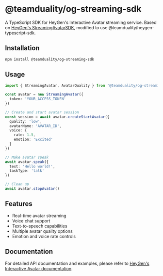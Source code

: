 # @teamduality/og-streaming-sdk

A TypeScript SDK for HeyGen's Interactive Avatar streaming service. Based on [HeyGen's StreamingAvatarSDK](https://github.com/HeyGen-Official/StreamingAvatarSDK), modified to use @teamduality/heygen-typescript-sdk.

## Installation

```bash
npm install @teamduality/og-streaming-sdk
```

## Usage

```typescript
import { StreamingAvatar, AvatarQuality } from '@teamduality/og-streaming-sdk'

const avatar = new StreamingAvatar({
  token: 'YOUR_ACCESS_TOKEN'
})

// Create and start avatar session
const session = await avatar.createStartAvatar({
  quality: 'low',
  avatarName: 'AVATAR_ID',
  voice: {
    rate: 1.5,
    emotion: 'Excited'
  }
})

// Make avatar speak
await avatar.speak({
  text: 'Hello world!',
  taskType: 'talk'
})

// Clean up
await avatar.stopAvatar()
```

## Features

- Real-time avatar streaming
- Voice chat support
- Text-to-speech capabilities
- Multiple avatar quality options
- Emotion and voice rate controls

## Documentation

For detailed API documentation and examples, please refer to [HeyGen's Interactive Avatar documentation](https://docs.heygen.com/docs/interactive-avatar).
